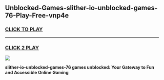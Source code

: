
## Unblocked-Games-slither-io-unblocked-games-76-Play-Free-vnp4e
<h3>
<a href="https://premium76.site?title=slither-io-unblocked-games-76&ref=18A">CLICK TO PLAY</a></h3>
<hr>

<h3>
<a href="https://premium76.site?title=slither-io-unblocked-games-76&ref=18A">CLICK 2 PLAY</a>
  
</h3>

<a href="https://premium76.site?title=slither-io-unblocked-games-76&ref=18A"><img src="https://clearcache.store/games.png"></a>


**slither-io-unblocked-games-76 games unblocked: Your Gateway to Fun and Accessible Online Gaming**
